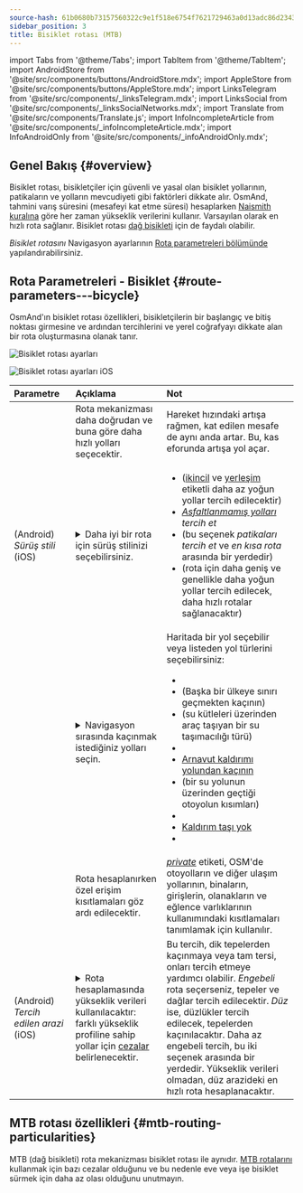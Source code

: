 ```yaml
---
source-hash: 61b0680b73157560322c9e1f518e6754f7621729463a0d13adc86d23430d9851
sidebar_position: 3
title: Bisiklet rotası (MTB)
---
```

import Tabs from '@theme/Tabs';
import TabItem from '@theme/TabItem';
import AndroidStore from '@site/src/components/buttons/AndroidStore.mdx';
import AppleStore from '@site/src/components/buttons/AppleStore.mdx';
import LinksTelegram from '@site/src/components/_linksTelegram.mdx';
import LinksSocial from '@site/src/components/_linksSocialNetworks.mdx';
import Translate from '@site/src/components/Translate.js';
import InfoIncompleteArticle from '@site/src/components/_infoIncompleteArticle.mdx';
import InfoAndroidOnly from '@site/src/components/_infoAndroidOnly.mdx';



## Genel Bakış {#overview}

Bisiklet rotası, bisikletçiler için güvenli ve yasal olan bisiklet yollarının, patikaların ve yolların mevcudiyeti gibi faktörleri dikkate alır. OsmAnd, tahmini varış süresini (mesafeyi kat etme süresi) hesaplarken [Naismith kuralına](https://en.wikipedia.org/wiki/Naismith%27s_rule#Scarf's_equivalence_between_distance_and_climb) göre her zaman yükseklik verilerini kullanır. Varsayılan olarak en hızlı rota sağlanır.
Bisiklet rotası [dağ bisikleti](#mtb-routing-particularities) için de faydalı olabilir.

*Bisiklet rotasını* Navigasyon ayarlarının [Rota parametreleri bölümünde](../guidance/navigation-settings#route-parameters) yapılandırabilirsiniz.


## Rota Parametreleri - Bisiklet {#route-parameters---bicycle}

OsmAnd'ın bisiklet rotası özellikleri, bisikletçilerin bir başlangıç ve bitiş noktası girmesine ve ardından tercihlerini ve yerel coğrafyayı dikkate alan bir rota oluşturmasına olanak tanır.

<Tabs groupId="operating-systems" queryString="current-os">

<TabItem value="android" label="Android">

![Bisiklet rotası ayarları](@site/static/img/navigation/routing/cycling_routing_andr.png)

</TabItem>

<TabItem value="ios" label="iOS">

![Bisiklet rotası ayarları iOS](@site/static/img/navigation/routing/cycling_routing_ios.png)

</TabItem>

</Tabs>

| Parametre | Açıklama | Not |
|:------------|:---------------|:---------------|
|*<Translate android="true" ids="fast_route_mode"/>* | Rota mekanizması daha doğrudan ve buna göre daha hızlı yolları seçecektir. | Hareket hızındaki artışa rağmen, kat edilen mesafe de aynı anda artar. Bu, kas eforunda artışa yol açar. |
| *<Translate android="true" ids="routing_attr_driving_style_name"/>* (Android) *Sürüş&nbsp;stili* (iOS) | <details><summary> Daha iyi bir rota için sürüş stilinizi seçebilirsiniz. </summary> ![Sürüş stili bisiklet Android](@site/static/img/navigation/routing/style_cycling_andr.png) </details> | <ul><li> *<Translate android="true" ids="routing_attr_driving_style_safety_name"/>* ([ikincil](https://wiki.openstreetmap.org/wiki/Tag:highway%3Dsecondary) ve [yerleşim](https://wiki.openstreetmap.org/wiki/Tag:highway%3Dresidential) etiketli daha az yoğun yollar tercih edilecektir) </li><li> *[Asfaltlanmamış yolları](https://wiki.openstreetmap.org/wiki/Key:surface#Unpaved) tercih et* </li><li> *<Translate android="true" ids="routing_attr_driving_style_balance_name"/>* (bu seçenek *patikaları tercih et* ve *en kısa rota* arasında bir yerdedir) </li><li> *<Translate android="true" ids="routing_attr_driving_style_speed_name"/>* (rota için daha geniş ve genellikle daha yoğun yollar tercih edilecek, daha hızlı rotalar sağlanacaktır) </li></ul> |
| *<Translate android="true" ids="impassable_road"/>* | <details><summary> Navigasyon sırasında kaçınmak istediğiniz yolları seçin. </summary>![Yollardan kaçın Android](@site/static/img/navigation/routing/avoid_cycling_andr.png) </details> | Haritada bir yol seçebilir veya listeden yol türlerini seçebilirsiniz: <ul><li>[<Translate android="true" ids="routing_attr_avoid_unpaved_name"/>](https://wiki.openstreetmap.org/wiki/Key:surface)</li><li>[<Translate android="true" ids="routing_attr_avoid_borders_name"/>](https://wiki.openstreetmap.org/wiki/Tag:barrier%3Dborder_control) (Başka bir ülkeye sınırı geçmekten kaçının)</li><li>[<Translate android="true" ids="routing_attr_avoid_ferries_name"/>](https://wiki.openstreetmap.org/wiki/Ferries) (su kütleleri üzerinden araç taşıyan bir su taşımacılığı türü)</li><li>[<Translate android="true" ids="routing_attr_avoid_stairs_name"/>](https://wiki.openstreetmap.org/wiki/Tag:highway%3Dsteps)</li><li>[Arnavut kaldırımı yolundan kaçının](https://wiki.openstreetmap.org/wiki/Tag:surface%3Dcobblestone)</li><li> [<Translate android="true" ids="routing_attr_avoid_fords_name"/>](https://wiki.openstreetmap.org/wiki/Tag:ford%3Dyes) (bir su yolunun üzerinden geçtiği otoyolun kısımları) </li><li> [<Translate android="true" ids="routing_attr_avoid_tunnels_name"/>](https://wiki.openstreetmap.org/wiki/Key:tunnel) </li><li> [Kaldırım taşı yok](https://wiki.openstreetmap.org/wiki/Tag:surface%3Dsett)</li><li> [<Translate android="true" ids="routing_attr_avoid_footways_name"/>](https://wiki.openstreetmap.org/wiki/Tag:highway%3Dfootway) </li></ul>|
| *<Translate android="true" ids="routing_attr_allow_private_name"/>* | Rota hesaplanırken özel erişim kısıtlamaları göz ardı edilecektir. | *[private](https://wiki.openstreetmap.org/wiki/Key:access)* etiketi, OSM'de otoyolların ve diğer ulaşım yollarının, binaların, girişlerin, olanakların ve eğlence varlıklarının kullanımındaki kısıtlamaları tanımlamak için kullanılır. |
|*<Translate android="true" ids="routing_attr_height_obstacles_name"/>* (Android) *Tercih edilen&nbsp;arazi* (iOS) | <details><summary> Rota hesaplamasında yükseklik verileri kullanılacaktır: farklı yükseklik profiline sahip yollar için [cezalar](../../../technical/osmand-file-formats/osmand-routing-xml.md#penalties-of-elevation-data) belirlenecektir. </summary> ![Yükseklik verilerini kullan Android](@site/static/img/navigation/routing/pedestrian_elevation_andr.png) </details> | Bu tercih, dik tepelerden kaçınmaya veya tam tersi, onları tercih etmeye yardımcı olabilir. *Engebeli* rota seçerseniz, tepeler ve dağlar tercih edilecektir. *Düz* ise, düzlükler tercih edilecek, tepelerden kaçınılacaktır. Daha az engebeli tercih, bu iki seçenek arasında bir yerdedir. Yükseklik verileri olmadan, düz arazideki en hızlı rota hesaplanacaktır. |


## MTB rotası özellikleri {#mtb-routing-particularities}

MTB (dağ bisikleti) rota mekanizması bisiklet rotası ile aynıdır. [MTB rotalarını](../../map/vector-maps.md#routes) kullanmak için bazı cezalar olduğunu ve bu nedenle eve veya işe bisiklet sürmek için daha az olası olduğunu unutmayın.